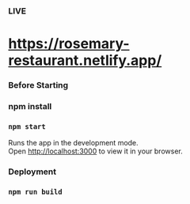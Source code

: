 ### LIVE
# https://rosemary-restaurant.netlify.app/

### Before Starting
### npm install



### `npm start`

Runs the app in the development mode.\
Open [http://localhost:3000](http://localhost:3000) to view it in your browser.



### Deployment
### `npm run build` 


